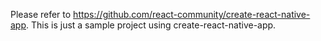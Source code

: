 Please refer to https://github.com/react-community/create-react-native-app. This is just a sample project using create-react-native-app.
